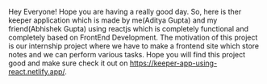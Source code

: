 

Hey Everyone! Hope you are having a really good day.
So, here is ther keeper application which is made by me(Aditya Gupta) and my friend(Abhishek Gupta) using reactjs which is completely functional and completely based on FrontEnd Development. The motivation of this project is our internship project where we have to make a frontend site which store notes and we can perform various tasks.
Hope you will find this project good and make sure check it out on https://keeper-app-using-react.netlify.app/.
